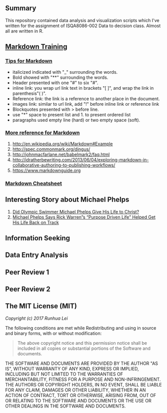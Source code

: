 ## Summary 
This repository contained data analysis and visualization scripts which I've written for the assignment of ISQA8086-002 Data to decision class. Almost all are written in R.

## [**Markdown Training**](https://www.markdowntutorial.com)  
### [Tips for Markdown](https://www.markdowntutorial.com)
* italicized indicated with "_" surrounding the words.
* Bold showed with "**" surrounding the words.
* Header presented with one "#" to six "#". 
* inline link: you wrap url link text in brackets "[ ]", and wrap the link in parenthesis"( )".
* Reference link:  the link is a reference to another place in the document.
* images link: similar to url link, add "!" before inline link or reference link
* Blockquotes presented with > before line.
* use "*" space to present list and 1. to present ordered list
* paragraphs used empty line (hard) or two empty space (soft).
### [More reference for Markdown](https://www.markdowntutorial.com)
1. http://en.wikipedia.org/wiki/Markdown#Example
2. http://spec.commonmark.org/dingus/
3. http://johnmacfarlane.net/babelmark2/faq.html
4. http://idratherbewriting.com/2013/06/04/exploring-markdown-in-collaborative-authoring-to-publishing-workflows/
5. https://www.markdownguide.org
### [Markdown Cheatsheet](https://github.com/adam-p/markdown-here/wiki/Markdown-Cheatsheet)  

## Interesting Story about Michael Phelps
1. [Did Olympic Swimmer Michael Phelps Give His Life to Christ?](http://www.crosswalk.com/blogs/religion-today-blog/did-olympic-swimmer-michael-phelps-give-his-life-to-christ.html)
2. [Michael Phelps Says Rick Warren”s “Purpose Driven Life” Helped Get His Life Back on Track](https://relevantmagazine.com/slices/michael-phelps-says-rick-warrens-purpose-driven-life-helped-get-his-life-back-track)  

## Information Seeking  

## Data Entry Analysis  

## Peer Review 1

## Peer Review 2  

## The MIT License (MIT)

_Copyright (c) 2017 Runhua Lei_      

The following conditions are met while Redistributing and using in source and binary forms, with or without modification:
>The above copyright notice and this permission notice shall be included in all copies or substantial portions of the Software and documents.

THE SOFTWARE AND DOCUMENTS ARE PROVIDED BY THE AUTHOR "AS IS", WITHOUT WARRANTY OF ANY KIND, EXPRESS OR IMPLIED, INCLUDING BUT NOT LIMITED TO THE WARRANTIES OF MERCHANTABILITY, FITNESS FOR A PURPOSE AND NON-INFRINGEMENT. THE AUTHORS OR COPYRIGHT HOLDERS, IN NO EVENT, SHALL BE LIABLE FOR ANY CLAIM, DAMAGES OR OTHER LIABILITY, WHETHER IN AN ACTION OF CONTRACT, TORT OR OTHERWISE, ARISING FROM, OUT OF OR RELATING TO THE SOFTWARE AND DOCUMENTS OR THE USE OR OTHER DEALINGS IN THE SOFTWARE AND DOCUMENTS.









